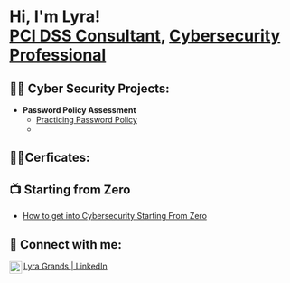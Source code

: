 <h1>Hi, I'm Lyra! <br/><a href="https://github.com/LyraoG/Resume">PCI DSS Consultant</a>, <a href="https://www.linkedin.com/in/lyra-grands/">Cybersecurity Professional</a </h1>

<h2>👨‍💻 Cyber Security Projects:</h2>

- <b>Password Policy Assessment</b>
  - [Practicing Password Policy](https://www.loom.com/share/854f6124bfc6406c858c0f96debc61ff)
  - 
<h2>👨‍💻Cerficates:</h2>


<h2>📺 Starting from Zero</h2>

- [How to get into Cybersecurity Starting From Zero](https://)

<h2> 🤳 Connect with me:</h2>


[<img align="left" alt="LyraGrands | LinkedIn" width="22px" src="https://cdn.jsdelivr.net/npm/simple-icons@v3/icons/linkedin.svg" />][linkedin]

[Lyra Grands | LinkedIn][linkedin]

[linkedin]: https://www.linkedin.com/in/lyra-grands

<!--
**LyraoGrands** is a ✨ _special_ ✨ repository because its `README.md` (this file) appears on your GitHub profile.

Here are some ideas to get you started:

- 🔭 I’m currently working on ...
- 🌱 I’m currently learning ...
- 👯 I’m looking to collaborate on ...
- 🤔 I’m looking for help with ...
- 💬 Ask me about ...
- 📫 How to reach me: ...
- 😄 Pronouns: ...
- ⚡ Fun fact: ...
-->
